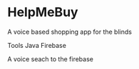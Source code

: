 # HelpMeBuy
A voice based shopping app for the blinds

Tools
Java
Firebase


A voice  seach to the firebase
